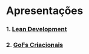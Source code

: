 # Apresentações

### 1. [Lean Development](docs/apresentacoes/lean_development.md)

### 2. [GoFs Criacionais](docs/dinamica-e-seminario-4-a/gofs_criacionais.md)
